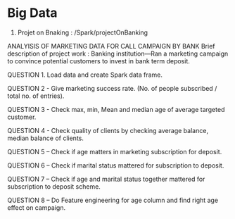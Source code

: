 # Big Data

1. Projet on Bnaking : /Spark/projectOnBanking

ANALYISIS OF MARKETING DATA FOR CALL CAMPAIGN BY BANK
Brief description of project work : Banking institution—Ran a marketing campaign to convince potential customers to invest in bank term deposit.

QUESTION  1. Load data and create Spark data frame. 

QUESTION  2 - Give marketing success rate. (No. of people subscribed / total no. of entries). 

QUESTION  3 - Check max, min, Mean and median age of average targeted customer.

QUESTION  4 - Check quality of clients by checking average balance, median balance of clients.

QUESTION  5 – Check if age matters in marketing subscription for deposit.

QUESTION  6 – Check if marital status mattered for subscription to deposit.

QUESTION  7 – Check if age and marital status together mattered for subscription to deposit scheme.

QUESTION  8 – Do Feature engineering for age column and find right age effect on campaign.